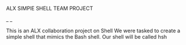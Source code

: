 ALX SIMPlE SHELL TEAM PROJECT

_
_

This is an ALX collaboration project on Shell We were tasked to create a simple shell that mimics the Bash shell. Our shell will  be called hsh


